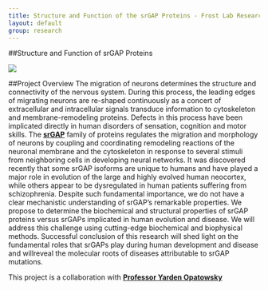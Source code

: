 ```yaml
---
title: Structure and Function of the srGAP Proteins - Frost Lab Research
layout: default
group: research
---
```


##Structure and Function of srGAP Proteins

<img class="responsive-img" src="{{site.baseurl}}/static/img/research/BSF-small.jpg"/>

##Project Overview
The migration of neurons determines the structure and connectivity of the nervous system. During this process, the leading edges of migrating neurons are re-shaped continuously as a concert of extracellular and intracellular signals transduce information to cytoskeleton and membrane-remodeling proteins. Defects in this process have been implicated directly in human disorders of sensation, cognition and motor skills.  The **[srGAP](http://www.ncbi.nlm.nih.gov/pubmed/19737524)** family of proteins regulates the migration and morphology of neurons by coupling and coordinating remodeling reactions of the neuronal membrane and the cytoskeleton in response to several stimuli from neighboring cells in developing neural networks. It was discovered recently that some srGAP isoforms are unique to humans and have played a major role in evolution of the large and highly evolved human neocortex, while others appear to be dysregulated in human patients suffering from schizophrenia. Despite such fundamental importance, we do not have a clear mechanistic understanding of srGAP’s remarkable properties. We propose to determine the biochemical and structural properties of srGAP proteins versus srGAPs implicated in human evolution and disease. We will address this challenge using cutting-edge biochemical and biophysical methods. Successful conclusion of this research will shed light on the fundamental roles that srGAPs play during human development and disease and willreveal the molecular roots of diseases attributable to srGAP mutations.

This project is a collaboration with **[Professor Yarden Opatowsky](http://research.biu.ac.il/content/dr-opatowskys-lab)**
